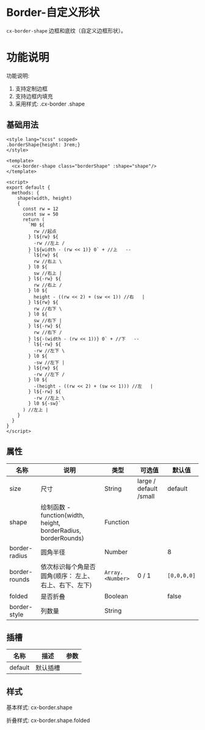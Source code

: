 # Border-自定义形状

`cx-border-shape` 边框和底纹（自定义边框形状）。

# 功能说明

 功能说明:
   1) 支持定制边框
   2) 支持边框内填充
   3) 采用样式: .cx-border .shape

## 基础用法

```vue
<style lang="scss" scoped>
.borderShape{height: 3rem;}
</style>

<template>
  <cx-border-shape class="borderShape" :shape="shape"/>
</template>

<script>
export default {
  methods: {
    shape(width, height)
    {
      const rw = 12
      const sw = 50
      return (
        `M0 ${
          rw //起点
        } l${rw} ${
          -rw //左上 /
        } l${width - (rw << 1)} 0` + //上   --
        ` l${rw} ${
          rw //右上 \
        } l0 ${
          sw //右上 |
        } l${-rw} ${
          rw //右上 /
        } l0 ${
          height - ((rw << 2) + (sw << 1)) //右   |
        } l${rw} ${
          rw //右下 \
        } l0 ${
          sw //右下 |
        } l${-rw} ${
          rw //右下 /
        } l${-(width - (rw << 1))} 0` + //下   --
        ` l${-rw} ${
          -rw //左下 \
        } l0 ${
          -sw //左下 |
        } l${rw} ${
          -rw //左下 /
        } l0 ${
          -(height - ((rw << 2) + (sw << 1))) //左   |
        } l${-rw} ${
          -rw //左上 \
        } l0 ${-sw}`
      ) //左上 |
    }
  }
}
</script>
```

## 属性

| 名称 | 说明 | 类型 | 可选值 | 默认值 |
| ----- | ----- | ----- | ----- | ----- |
| size | 尺寸 | String | large / default /small | default |
| shape | 绘制函数 - function(width, height, borderRadius, borderRounds) | Function | | |
| border-radius | 圆角半径 | Number | | 8 |
| border-rounds | 依次标识每个角是否圆角(顺序： 左上、右上、右下、左下) | `Array.<Number>` | 0 / 1 | `[0,0,0,0]` |
| folded | 是否折叠 | Boolean | | false |
| border-style | 列数量 | String | | |

## 插槽

| 名称 | 描述 | 参数 |
| ---- | --- | --- |
| default | 默认插槽 | |

## 样式

基本样式: cx-border.shape

折叠样式: cx-border.shape.folded

